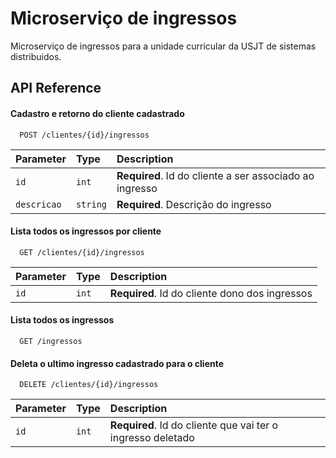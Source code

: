 # Microserviço de ingressos

Microserviço de ingressos para a unidade curricular da USJT de sistemas distribuidos.

## API Reference

#### Cadastro e retorno do cliente cadastrado

```http:5000
  POST /clientes/{id}/ingressos
```

| Parameter   | Type     | Description                                             |
| :---------- | :------- | :------------------------------------------------------ |
| `id`        | `int`    | **Required**. Id do cliente a ser associado ao ingresso |
| `descricao` | `string` | **Required**. Descrição do ingresso                     |

#### Lista todos os ingressos por cliente

```http
  GET /clientes/{id}/ingressos
```

| Parameter | Type  | Description                                    |
| :-------- | :---- | :--------------------------------------------- |
| `id`      | `int` | **Required**. Id do cliente dono dos ingressos |

#### Lista todos os ingressos

```http
  GET /ingressos
```

#### Deleta o ultimo ingresso cadastrado para o cliente

```http
  DELETE /clientes/{id}/ingressos
```

| Parameter | Type  | Description                                                 |
| :-------- | :---- | :---------------------------------------------------------- |
| `id`      | `int` | **Required**. Id do cliente que vai ter o ingresso deletado |
